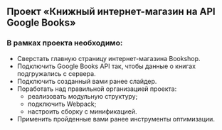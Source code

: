## Проект «Книжный интернет-магазин на API Google Books»

### В рамках проекта  необходимо:

* Сверстать главную страницу интернет-магазина Bookshop.
* Подключить Google Books API так, чтобы данные о книгах подгружались с сервера.
* Подключить созданный вами ранее слайдер.
* Поработать над правильной организацией проекта:
   - реализовать модульную структуру;
   - подключить Webpack;
   - настроить сборку с минификацией.
* Применить пройденные вами ранее инструменты оптимизации.
